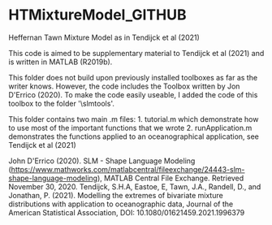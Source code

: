 # HTMixtureModel_GITHUB
 Heffernan Tawn Mixture Model as in Tendijck et al (2021)

This code is aimed to be supplementary material to Tendijck et al (2021) and is written in MATLAB (R2019b). 

This folder does not build upon previously installed toolboxes as far as the writer knows. However, the code includes the Toolbox written by Jon D'Errico (2020). To make the code easily useable, I added the code of this toolbox to the folder '\slmtools'.


This folder contains two main .m files:
	1. tutorial.m which demonstrate how to use most of the important functions that we wrote
	2. runApplication.m demonstrates the functions applied to an oceanographical application, see Tendijck et al (2021)


John D'Errico (2020). SLM - Shape Language Modeling (https://www.mathworks.com/matlabcentral/fileexchange/24443-slm-shape-language-modeling), MATLAB Central File Exchange. Retrieved November 30, 2020.
Tendijck, S.H.A, Eastoe, E, Tawn, J.A., Randell, D., and Jonathan, P. (2021). Modelling the extremes of bivariate mixture distributions with application to oceanographic data, Journal of the American Statistical Association, DOI: 10.1080/01621459.2021.1996379
